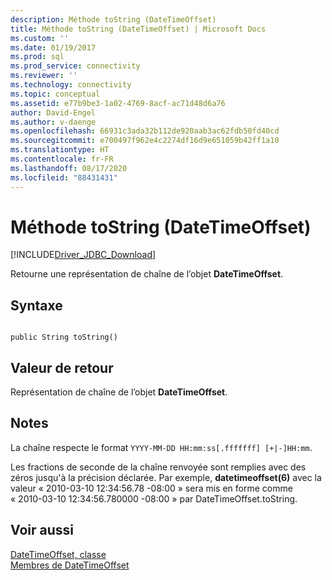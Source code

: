 ```yaml
---
description: Méthode toString (DateTimeOffset)
title: Méthode toString (DateTimeOffset) | Microsoft Docs
ms.custom: ''
ms.date: 01/19/2017
ms.prod: sql
ms.prod_service: connectivity
ms.reviewer: ''
ms.technology: connectivity
ms.topic: conceptual
ms.assetid: e77b9be3-1a02-4769-8acf-ac71d48d6a76
author: David-Engel
ms.author: v-daenge
ms.openlocfilehash: 66931c3ada32b112de920aab3ac62fdb50fd40cd
ms.sourcegitcommit: e700497f962e4c2274df16d9e651059b42ff1a10
ms.translationtype: HT
ms.contentlocale: fr-FR
ms.lasthandoff: 08/17/2020
ms.locfileid: "88431431"
---
```

# <a name="tostring-method-datetimeoffset"></a>Méthode toString (DateTimeOffset)
[!INCLUDE[Driver_JDBC_Download](../../../includes/driver_jdbc_download.md)]

  Retourne une représentation de chaîne de l’objet **DateTimeOffset**.  
  
## <a name="syntax"></a>Syntaxe  
  
```  
  
public String toString()  
```  
  
## <a name="return-value"></a>Valeur de retour  
 Représentation de chaîne de l’objet **DateTimeOffset**.  
  
## <a name="remarks"></a>Notes  
 La chaîne respecte le format `YYYY-MM-DD HH:mm:ss[.fffffff] [+|-]HH:mm`.  
  
 Les fractions de seconde de la chaîne renvoyée sont remplies avec des zéros jusqu'à la précision déclarée. Par exemple, **datetimeoffset(6)** avec la valeur « 2010-03-10 12:34:56.78 -08:00 » sera mis en forme comme « 2010-03-10 12:34:56.780000 -08:00 » par DateTimeOffset.toString.  
  
## <a name="see-also"></a>Voir aussi  
 [DateTimeOffset, classe](../../../connect/jdbc/reference/datetimeoffset-class.md)   
 [Membres de DateTimeOffset](../../../connect/jdbc/reference/datetimeoffset-members.md)  
  
  
